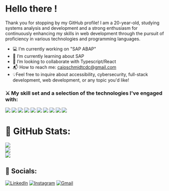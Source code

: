 # Hello there !

Thank you for stopping by my GitHub profile! I am a 20-year-old, studying systems analysis and development and a strong enthusiasm for continuously enhancing my skills in web development through the pursuit of proficiency in various technologies and programming languages.

- 💻 I’m currently working on "SAP ABAP"
- 🌱 I’m currently learning about SAP
- 👔 I’m looking to collaborate with Typescript/React
- 📬 How to reach me: caioschmidtcdc@gmail.com
- 💡Feel free to inquire about accessibility, cybersecurity, full-stack development, web development, or any topic you'd like!

###  ⚔️ My skill set and a selection of the technologies I've engaged with:

<img src="https://img.shields.io/badge/HTML5-E34F26?style=for-the-badge&logo=html5&logoColor=white"/> <img src="https://img.shields.io/badge/CSS3-1572B6.svg?style=for-the-badge&logo=CSS3&logoColor=white" /> <img src="https://img.shields.io/badge/JavaScript-F7DF1E.svg?style=for-the-badge&logo=JavaScript&logoColor=black" />  <img src="https://img.shields.io/badge/TypeScript-3178C6.svg?style=for-the-badge&logo=TypeScript&logoColor=white" />
<img src="https://img.shields.io/badge/React-61DAFB.svg?style=for-the-badge&logo=React&logoColor=black" /> <img src="https://img.shields.io/badge/Angular-DD0031?style=for-the-badge&logo=angular&logoColor=white" />
<img src="https://img.shields.io/badge/Tailwind%20CSS-06B6D4.svg?style=for-the-badge&logo=Tailwind-CSS&logoColor=white" /> <img src="https://img.shields.io/badge/java-%23ED8B00.svg?style=for-the-badge&logo=java&logoColor=white" /> 
<img src="https://img.shields.io/badge/Node.js-339933.svg?style=for-the-badge&logo=nodedotjs&logoColor=white" /> <img src="https://img.shields.io/badge/C%23-239120?style=for-the-badge&logo=c-sharp&logoColor=white" />



# 🚀 GitHub Stats:
![](https://github-readme-stats.vercel.app/api?username=caioschmidt10&theme=codeSTACKr&hide_border=true&include_all_commits=true&count_private=false)<br/>
![](https://github-readme-streak-stats.herokuapp.com/?user=caioschmidt10&theme=codeSTACKr&hide_border=true)<br/>
![](https://github-readme-stats.vercel.app/api/top-langs/?username=caioschmidt10&theme=codeSTACKr&hide_border=true&include_all_commits=true&count_private=false&layout=compact)

## 🔎 Socials:
[![LinkedIn](https://img.shields.io/badge/LinkedIn-0077B5?style=for-the-badge&logo=linkedin&logoColor=white)](https://www.linkedin.com/in/caio-schmidt-vasconcelos-63423b252/) 
[![Instagram](https://img.shields.io/badge/-Instagram-%23E4405F?style=for-the-badge&logo=instagram&logoColor=white)](https://www.instagram.com/caioschmidt10/)
[![Gmail](https://img.shields.io/badge/Gmail-333333?style=for-the-badge&logo=gmail&logoColor=red)](mailto:caioschmidtcdc@gmail.com)
